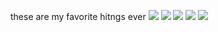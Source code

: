 these are my favorite hitngs ever
![](https://images7.alphacoders.com/481/481844.jpg) ![](https://tse1.mm.bing.net/th?id=OIP.B-NBpjP2ZHugNh-zqQW6YgHaEI&pid=Api&P=0&h=220) ![](https://media.discordapp.net/attachments/1204957819833688096/1259911326604726393/image.png?ex=6693fedc&is=6692ad5c&hm=b0d16c0e373465b6f848f7241079145d45e8d20863a1a13302b3513b209f0199&=&format=webp&quality=lossless&width=967&height=619) ![](https://lh3.googleusercontent.com/fLj6Ho9dK0N1mgbAV_VYZtLjg0E6KSLaj7xIBxHB77qoYkZ71908_98GpJ5eCn8rrjOi=w1264) ![]( https://www.looper.com/img/gallery/why-a-train-from-the-boys-looks-so-familiar/intro-1599853861.jpg)
 
